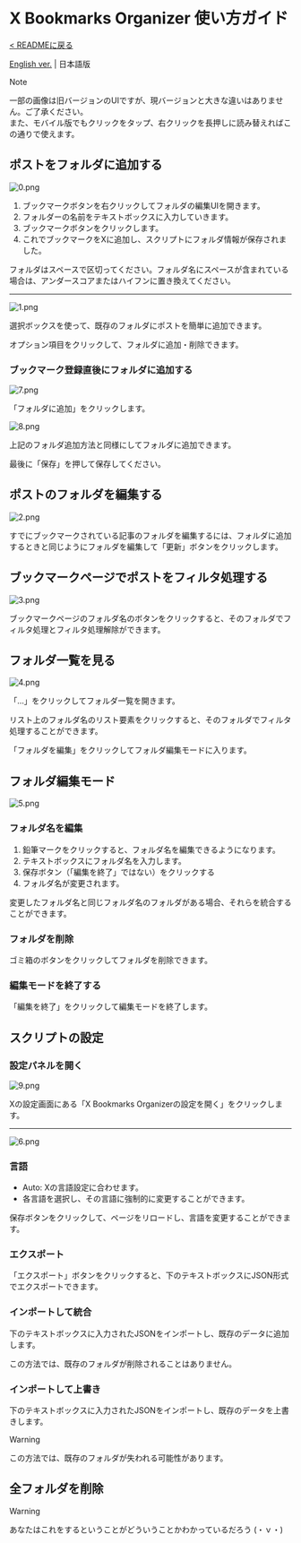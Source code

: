 # X Bookmarks Organizer 使い方ガイド

[< READMEに戻る](https://github.com/nashikinako/XBookmarksOrganizer/blob/main/README-ja.md)

[English ver.](https://github.com/nashikinako/XBookmarksOrganizer/blob/main/usage.md) | 日本語版

> [!NOTE]  
> 一部の画像は旧バージョンのUIですが、現バージョンと大きな違いはありません。ご了承ください。  
> また、モバイル版でもクリックをタップ、右クリックを長押しに読み替えればこの通りで使えます。

## ポストをフォルダに追加する

![0.png](https://raw.githubusercontent.com/nashikinako/XBookmarksOrganizer/main/usage-imgs/ja/0.png)

1. ブックマークボタンを右クリックしてフォルダの編集UIを開きます。
2. フォルダーの名前をテキストボックスに入力していきます。
3. ブックマークボタンをクリックします。
4. これでブックマークをXに追加し、スクリプトにフォルダ情報が保存されました。

フォルダはスペースで区切ってください。フォルダ名にスペースが含まれている場合は、アンダースコアまたはハイフンに置き換えてください。

---

![1.png](https://raw.githubusercontent.com/nashikinako/XBookmarksOrganizer/main/usage-imgs/ja/1.png)

選択ボックスを使って、既存のフォルダにポストを簡単に追加できます。

オプション項目をクリックして、フォルダに追加・削除できます。

### ブックマーク登録直後にフォルダに追加する

![7.png](https://raw.githubusercontent.com/nashikinako/XBookmarksOrganizer/main/usage-imgs/ja/7.png)

「フォルダに追加」をクリックします。

![8.png](https://raw.githubusercontent.com/nashikinako/XBookmarksOrganizer/main/usage-imgs/ja/8.png)

上記のフォルダ追加方法と同様にしてフォルダに追加できます。

最後に「保存」を押して保存してください。

## ポストのフォルダを編集する

![2.png](https://raw.githubusercontent.com/nashikinako/XBookmarksOrganizer/main/usage-imgs/ja/2.png)

すでにブックマークされている記事のフォルダを編集するには、フォルダに追加するときと同じようにフォルダを編集して「更新」ボタンをクリックします。

## ブックマークページでポストをフィルタ処理する

![3.png](https://raw.githubusercontent.com/nashikinako/XBookmarksOrganizer/main/usage-imgs/ja/3.png)

ブックマークページのフォルダ名のボタンをクリックすると、そのフォルダでフィルタ処理とフィルタ処理解除ができます。

## フォルダ一覧を見る

![4.png](https://raw.githubusercontent.com/nashikinako/XBookmarksOrganizer/main/usage-imgs/ja/4.png)

「...」をクリックしてフォルダ一覧を開きます。

リスト上のフォルダ名のリスト要素をクリックすると、そのフォルダでフィルタ処理することができます。

「フォルダを編集」をクリックしてフォルダ編集モードに入ります。

## フォルダ編集モード

![5.png](https://raw.githubusercontent.com/nashikinako/XBookmarksOrganizer/main/usage-imgs/ja/5.png)

### フォルダ名を編集

1. 鉛筆マークをクリックすると、フォルダ名を編集できるようになります。
2. テキストボックスにフォルダ名を入力します。
3. 保存ボタン（「編集を終了」ではない）をクリックする
4. フォルダ名が変更されます。

変更したフォルダ名と同じフォルダ名のフォルダがある場合、それらを統合することができます。

### フォルダを削除

ゴミ箱のボタンをクリックしてフォルダを削除できます。

### 編集モードを終了する

「編集を終了」をクリックして編集モードを終了します。

## スクリプトの設定

### 設定パネルを開く

![9.png](https://raw.githubusercontent.com/nashikinako/XBookmarksOrganizer/main/usage-imgs/ja/9.png)

Xの設定画面にある「X Bookmarks Organizerの設定を開く」をクリックします。

---

![6.png](https://raw.githubusercontent.com/nashikinako/XBookmarksOrganizer/main/usage-imgs/ja/6.png)

### 言語

- Auto: Xの言語設定に合わせます。
- 各言語を選択し、その言語に強制的に変更することができます。

保存ボタンをクリックして、ページをリロードし、言語を変更することができます。

### エクスポート

「エクスポート」ボタンをクリックすると、下のテキストボックスにJSON形式でエクスポートできます。

### インポートして統合

下のテキストボックスに入力されたJSONをインポートし、既存のデータに追加します。

この方法では、既存のフォルダが削除されることはありません。

### インポートして上書き

下のテキストボックスに入力されたJSONをインポートし、既存のデータを上書きします。

> [!WARNING]  
> この方法では、既存のフォルダが失われる可能性があります。

## 全フォルダを削除

> [!WARNING]  
> あなたはこれをするということがどういうことかわかっているだろう (・ｖ・)
